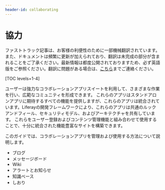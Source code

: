```yaml
---
header-id: collaborating
---
```


# 協力

<p class="alert alert-info"><span class="wysiwyg-color-blue120">ファストトラック記事は、お客様の利便性のために一部機械翻訳されています。また、ドキュメントは頻繁に更新が加えられており、翻訳は未完成の部分が含まれることをご了承ください。最新情報は都度公開されておりますため、必ず英語版をご参照ください。翻訳に問題がある場合は、<a href="mailto:support-content-jp@liferay.com">こちら</a>までご連絡ください。</span></p>

[TOC levels=1-4]

ユーザーは強力なコラボレーションアプリスイートを利用して、さまざまな作業を行い、広範なコミュニティを形成できます。 これらのアプリはスタンドアロンアプリに期待するすべての機能を提供しますが、これらのアプリは統合されています。Liferayの開発フレームワークにより、これらのアプリは共通のルックアンドフィール、セキュリティモデル、およびアーキテクチャを共有しています。 これらをユーザー登録およびコンテンツ管理機能と組み合わせて使用することで、十分に統合された機能豊富なサイトを構築できます。

このガイドでは、コラボレーションアプリを管理および使用する方法について説明します。

  - ブログ
  - メッセージボード
  - Wiki
  - アラートとお知らせ
  - 知識ベース
  - しおり
